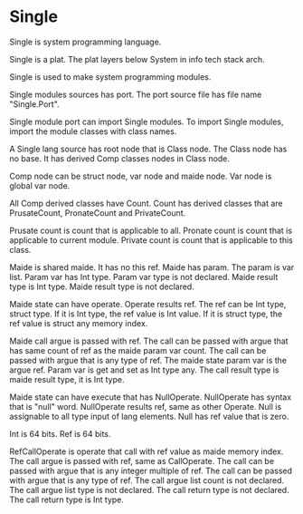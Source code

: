 # Single

Single is system programming language.

Single is a plat.
The plat layers below System in info tech stack arch.

Single is used to make system programming modules.

Single modules sources has port.
The port source file has file name "Single.Port".

Single module port can import Single modules.
To import Single modules, import the module classes with class names.

A Single lang source has root node that is Class node.
The Class node has no base.
It has derived Comp classes nodes in Class node.

Comp node can be struct node, var node and maide node.
Var node is global var node.

All Comp derived classes have Count.
Count has derived classes that are PrusateCount, PronateCount and PrivateCount.

Prusate count is count that is applicable to all.
Pronate count is count that is applicable to current module.
Private count is count that is applicable to this class.

Maide is shared maide. It has no this ref.
Maide has param. The param is var list.
Param var has Int type. Param var type is not declared.
Maide result type is Int type.
Maide result type is not declared.

Maide state can have operate.
Operate results ref.
The ref can be Int type, struct type.
If it is Int type, the ref value is Int value.
If it is struct type, the ref value is struct any memory index.

Maide call argue is passed with ref.
The call can be passed with argue that has same count of ref as the maide param var count.
The call can be passed with argue that is any type of ref.
The maide state param var is the argue ref.
Param var is get and set as Int type any.
The call result type is maide result type, it is Int type.

Maide state can have execute that has NullOperate.
NullOperate has syntax that is "null" word.
NullOperate results ref, same as other Operate.
Null is assignable to all type input of lang elements.
Null has ref value that is zero.

Int is 64 bits. Ref is 64 bits.

RefCallOperate is operate that call with ref value as maide memory index.
The call argue is passed with ref, same as CallOperate.
The call can be passed with argue that is any integer multiple of ref.
The call can be passed with argue that is any type of ref.
The call argue list count is not declared.
The call argue list type is not declared.
The call return type is not declared.
The call return type is Int type.